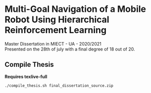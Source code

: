 # Multi-Goal Navigation of a Mobile Robot Using Hierarchical Reinforcement Learning
Master Dissertation in MIECT - UA - 2020/2021  
Presented on the 28th of july with a final degree of 18 out of 20.

## Compile Thesis
**Requires texlive-full**

```shell
./compile_thesis.sh final_dissertation_source.zip
```
